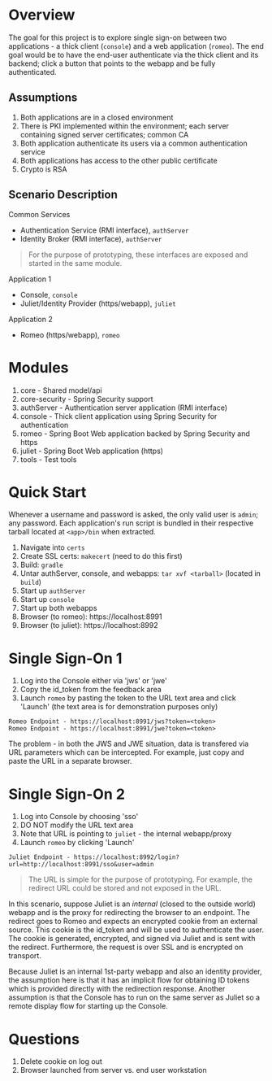 # Overview

The goal for this project is to explore single sign-on between two applications - a thick client (`console`) and a web application (`romeo`). The end goal would be to have the end-user authenticate via the thick client and its backend; click a button that points to the webapp and be fully authenticated.

## Assumptions

1. Both applications are in a closed environment
2. There is PKI implemented within the environment; each server containing signed server certificates; common CA
3. Both application authenticate its users via a common authentication service
4. Both applications has access to the other public certificate
5. Crypto is RSA

## Scenario Description

Common Services

- Authentication Service (RMI interface), `authServer`
- Identity Broker (RMI interface), `authServer`

> For the purpose of prototyping, these interfaces are exposed and started in the same module.

Application 1

- Console, `console`
- Juliet/Identity Provider (https/webapp), `juliet`

Application 2

- Romeo (https/webapp), `romeo`

# Modules

1. core - Shared model/api
2. core-security - Spring Security support
3. authServer - Authentication server application (RMI interface)
4. console - Thick client application using Spring Security for authentication
5. romeo - Spring Boot Web application backed by Spring Security and https
6. juliet - Spring Boot Web application (https)
7. tools - Test tools

# Quick Start

Whenever a username and password is asked, the only valid user is `admin`; any password. Each application's run script is bundled in their respective tarball located at `<app>/bin` when extracted.

1. Navigate into `certs`
2. Create SSL certs: `makecert` (need to do this first)
3. Build: `gradle`
4. Untar authServer, console, and webapps: `tar xvf <tarball>` (located in `build`)
5. Start up `authServer`
6. Start up `console`
7. Start up both webapps
8. Browser (to romeo): https://localhost:8991
9. Browser (to juliet): https://localhost:8992

# Single Sign-On 1

1. Log into the Console either via 'jws' or 'jwe'
2. Copy the id_token from the feedback area
3. Launch `romeo` by pasting the token to the URL text area and click 'Launch' (the text area is for demonstration purposes only)

```
Romeo Endpoint - https://localhost:8991/jws?token=<token>
Romeo Endpoint - https://localhost:8991/jwe?token=<token>
```

The problem - in both the JWS and JWE situation, data is transfered via URL parameters which can be intercepted. For example, just copy and paste the URL in a separate browser.

# Single Sign-On 2

1. Log into Console by choosing 'sso'
2. DO NOT modify the URL text area
3. Note that URL is pointing to `juliet` - the internal webapp/proxy
4. Launch `romeo` by clicking 'Launch'

```
Juliet Endpoint - https://localhost:8992/login?url=http://localhost:8991/sso&user=admin
```

> The URL is simple for the purpose of prototyping. For example, the redirect URL could be stored and not exposed in the URL.

In this scenario, suppose Juliet is an *internal* (closed to the outside world) webapp and is the proxy for redirecting the browser to an endpoint. The redirect goes to Romeo and expects an encrypted cookie from an external source. This cookie is the id_token and will be used to authenticate the user. The cookie is generated, encrypted, and signed via Juliet and is sent with the redirect. Furthermore, the request is over SSL and is encrypted on transport. 

Because Juliet is an internal 1st-party webapp and also an identity provider, the assumption here is that it has an implicit flow for obtaining ID tokens which is provided directly with the redirection response. Another assumption is that the Console has to run on the same server as Juliet so a remote display flow for starting up the Console.

# Questions

1. Delete cookie on log out
2. Browser launched from server vs. end user workstation